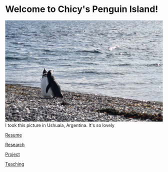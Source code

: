 # Welcome to Chicy's Penguin Island!

![](heading.jpg)
I took this picture in Ushuaia, Argentina. It's so lovely

[Resume](Self/CV.pdf)

[Research](research.md)

[Project](project.md)

[Teaching](teaching.md)